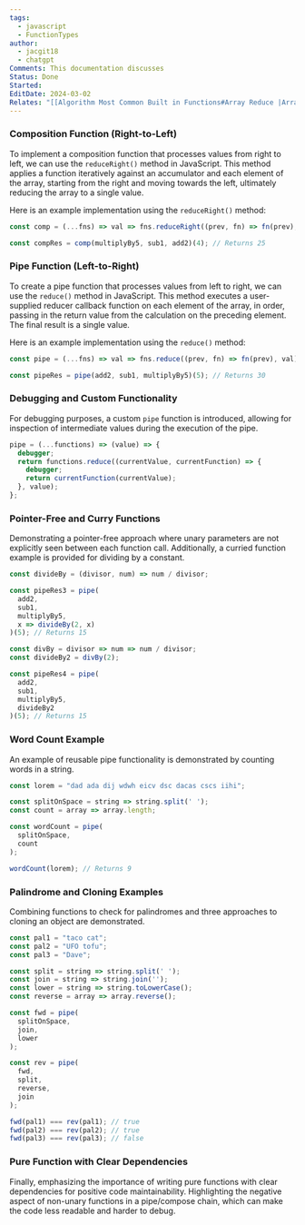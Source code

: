 ```yaml
---
tags:
  - javascript
  - FunctionTypes
author:
  - jacgit18
  - chatgpt
Comments: This documentation discusses
Status: Done
Started: 
EditDate: 2024-03-02
Relates: "[[Algorithm Most Common Built in Functions#Array Reduce |Array Reduce Function]]"
---
```

### Composition Function (Right-to-Left)

To implement a composition function that processes values from right to left, we can use the `reduceRight()` method in JavaScript. This method applies a function iteratively against an accumulator and each element of the array, starting from the right and moving towards the left, ultimately reducing the array to a single value.

Here is an example implementation using the `reduceRight()` method:

```javascript
const comp = (...fns) => val => fns.reduceRight((prev, fn) => fn(prev), val);

const compRes = comp(multiplyBy5, sub1, add2)(4); // Returns 25
```

### Pipe Function (Left-to-Right)

To create a pipe function that processes values from left to right, we can use the `reduce()` method in JavaScript. This method executes a user-supplied reducer callback function on each element of the array, in order, passing in the return value from the calculation on the preceding element. The final result is a single value.

Here is an example implementation using the `reduce()` method:

```javascript
const pipe = (...fns) => val => fns.reduce((prev, fn) => fn(prev), val);

const pipeRes = pipe(add2, sub1, multiplyBy5)(5); // Returns 30
```

### Debugging and Custom Functionality

For debugging purposes, a custom `pipe` function is introduced, allowing for inspection of intermediate values during the execution of the pipe.

```javascript
pipe = (...functions) => (value) => {
  debugger;
  return functions.reduce((currentValue, currentFunction) => {
    debugger;
    return currentFunction(currentValue);
  }, value);
};
```

### Pointer-Free and Curry Functions

Demonstrating a pointer-free approach where unary parameters are not explicitly seen between each function call. Additionally, a curried function example is provided for dividing by a constant.

```javascript
const divideBy = (divisor, num) => num / divisor;

const pipeRes3 = pipe(
  add2,
  sub1,
  multiplyBy5,
  x => divideBy(2, x)
)(5); // Returns 15

const divBy = divisor => num => num / divisor;
const divideBy2 = divBy(2);

const pipeRes4 = pipe(
  add2,
  sub1,
  multiplyBy5,
  divideBy2
)(5); // Returns 15
```

### Word Count Example

An example of reusable pipe functionality is demonstrated by counting words in a string.

```javascript
const lorem = "dad ada dij wdwh eicv dsc dacas cscs iihi";

const splitOnSpace = string => string.split(' ');
const count = array => array.length;

const wordCount = pipe(
  splitOnSpace,
  count
);

wordCount(lorem); // Returns 9
```

### Palindrome and Cloning Examples

Combining functions to check for palindromes and three approaches to cloning an object are demonstrated.

```javascript
const pal1 = "taco cat";
const pal2 = "UFO tofu";
const pal3 = "Dave";

const split = string => string.split(' ');
const join = string => string.join('');
const lower = string => string.toLowerCase();
const reverse = array => array.reverse();

const fwd = pipe(
  splitOnSpace,
  join,
  lower
);

const rev = pipe(
  fwd,
  split,
  reverse,
  join
);

fwd(pal1) === rev(pal1); // true
fwd(pal2) === rev(pal2); // true
fwd(pal3) === rev(pal3); // false
```

### Pure Function with Clear Dependencies

Finally, emphasizing the importance of writing pure functions with clear dependencies for positive code maintainability. Highlighting the negative aspect of non-unary functions in a pipe/compose chain, which can make the code less readable and harder to debug.